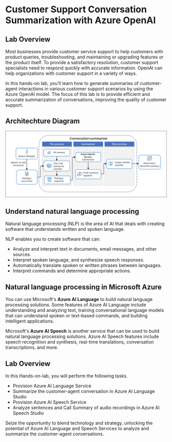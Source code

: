 # Customer Support Conversation Summarization with Azure OpenAI

## Lab Overview

Most businesses provide customer service support to help customers with product queries, troubleshooting, and maintaining or upgrading features or the product itself. To provide a satisfactory resolution, customer support specialists need to respond quickly with accurate information. OpenAI can help organizations with customer support in a variety of ways. 

In this hands-on lab, you’ll learn how to generate summaries of customer-agent interactions in various customer support scenarios by using the Azure OpenAI model. The focus of this lab is to provide efficient and accurate summarization of conversations, improving the quality of customer support. 

## Architechture Diagram

![Architechture Diagram](../media/architechture-diagram.png)

## Understand natural language processing

Natural language processing (NLP) is the area of AI that deals with creating software that understands written and spoken language.

NLP enables you to create software that can:

- Analyze and interpret text in documents, email messages, and other sources.
- Interpret spoken language, and synthesize speech responses.
- Automatically translate spoken or written phrases between languages.
- Interpret commands and determine appropriate actions.

## Natural language processing in Microsoft Azure

You can use Microsoft's **Azure AI Language** to build natural language processing solutions. Some features of Azure AI Language include understanding and analyzing text, training conversational language models that can understand spoken or text-based commands, and building intelligent applications.

Microsoft's **Azure AI Speech** is another service that can be used to build natural language processing solutions. Azure AI Speech features include speech recognition and synthesis, real-time translations, conversation transcriptions, and more.

## Lab Overview

In this Hands-on-lab, you will perform the following tasks.

- Provision Azure AI Language Service
- Summarize the customer-agent conversation in Azure AI Language Studio
- Provision Azure AI Speech Service
- Analyze sentences and Call Summary of audio recordings in Azure AI Speech Studio

Seize the opportunity to blend technology and strategy, unlocking the potential of Azure AI Language and Speech Services to analyze and summarize the customer-agent conversations.
